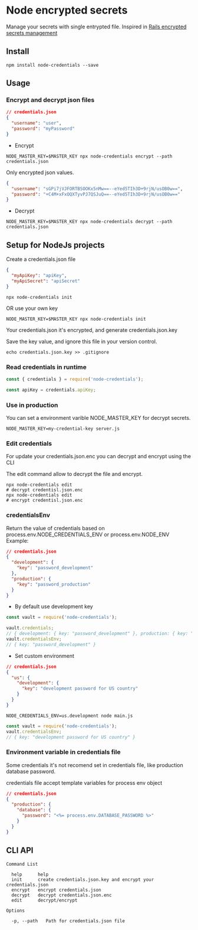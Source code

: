 # Node encrypted secrets

Manage your secrets with single entrypted file.
Inspired in [Rails encrypted secrets management](https://rubyinrails.com/2018/02/24/rails-5-1-encrypted-secrets-management-feature/)

## Install

```
npm install node-credentials --save
```

## Usage

### Encrypt and decrypt json files

```json
// credentials.json
{
  "username": "user",
  "password": "myPassword"
}
```

- Encrypt

```
NODE_MASTER_KEY=$MASTER_KEY npx node-credentials encrypt --path credentials.json
```

Only encrypted json values.

```json
{
  "username": "sGPi7jVJFORTBSOOKx5nMw==--eYed5TIh3D+9rjN/usOB0w==",
  "password": "+C4M+xFxOQXTyvPJ7QSJuQ==--eYed5TIh3D+9rjN/usOB0w=="
}
```

- Decrypt

```
NODE_MASTER_KEY=$MASTER_KEY npx node-credentials decrypt --path credentials.json

```

## Setup for NodeJs projects

Create a credentials.json file

```json
{
  "myApiKey": "apiKey",
  "myApiSecret": "apiSecret"
}
```

```
npx node-credentials init
```

OR use your own key

```
NODE_MASTER_KEY=$MASTER_KEY npx node-credentials init
```

Your credentials.json it's encrypted, and generate credentials.json.key

Save the key value, and ignore this file in your version control.

```
echo credentials.json.key >> .gitignore
```

### Read credentials in runtime

```js
const { credentials } = require('node-credentials');

const apiKey = credentials.apiKey;
```

### Use in production

You can set a environment varible NODE_MASTER_KEY for decrypt secrets.

```
NODE_MASTER_KEY=my-credential-key server.js
```

### Edit credentials

For update your credentials.json.enc you can decrypt and encrypt using the CLI

The edit command allow to decrypt the file and encrypt.

```
npx node-credentials edit
# decrypt credentisl.json.enc
npx node-credentials edit
# encrypt credentisl.json.enc
```

### credentialsEnv

Return the value of credentials based on process.env.NODE_CREDENTIALS_ENV or process.env.NODE_ENV
Example:

```json
// credentials.json
{
  "development": {
    "key": "password_development"
  },
  "production": {
    "key": "password_production"
  }
}
```

- By default use development key

```js
const vault = require('node-credentials');

vault.credentials;
// { development: { key: "password_development" }, production: { key: "password_production" } }
vault.credentialsEnv;
// { key: "password_development" }
```

- Set custom environment

```json
// credentials.json
{
  "us": {
    "development": {
      "key": "development password for US country"
    }
  }
}
```

```
NODE_CREDENTIALS_ENV=us.development node main.js
```

```javascript
const vault = require('node-credentials');
vault.credentialsEnv;
// { key: "development password for US country" }
```

### Environment variable in credentials file

Some credentials it's not recomend set in credentials file, like production database password.

credentials file accept template variables for process env object

```json
// credentials.json
{
  "production": {
    "database": {
      "password": "<%= process.env.DATABASE_PASSWORD %>"
    }
  }
}
```

## CLI API

```
Command List

  help      help
  init      create credentials.json.key and encrypt your credentials.json
  encrypt   encrypt credentials.json
  decrypt   decrypt credentials.json.enc
  edit      decrypt/encrypt

Options

  -p, --path   Path for credentials.json file
```
